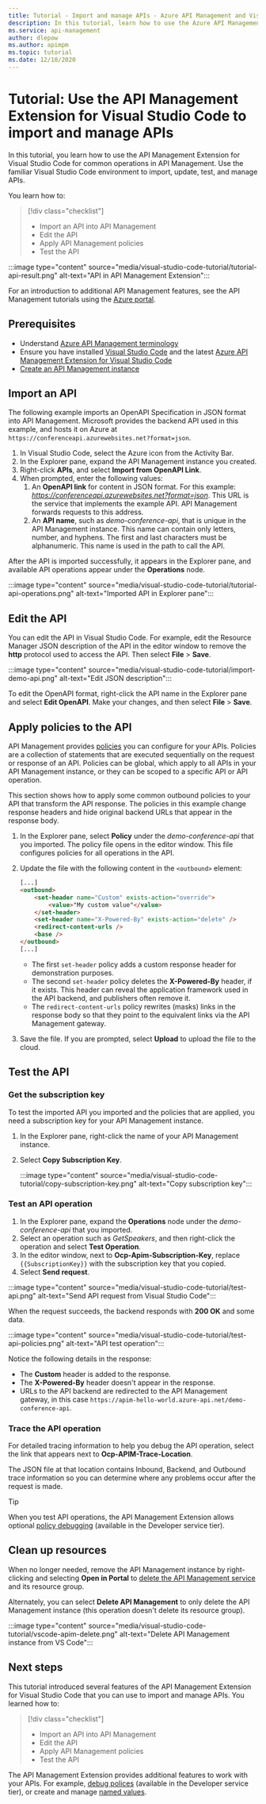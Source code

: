 ```yaml
---
title: Tutorial - Import and manage APIs - Azure API Management and Visual Studio Code | Microsoft Docs
description: In this tutorial, learn how to use the Azure API Management Extension for Visual Studio Code to import, test, and manage APIs.
ms.service: api-management
author: dlepow
ms.author: apimpm
ms.topic: tutorial
ms.date: 12/10/2020
---
```


# Tutorial: Use the API Management Extension for Visual Studio Code to import and manage APIs

In this tutorial, you learn how to use the API Management Extension for Visual Studio Code for common operations in API Management. Use the familiar Visual Studio Code environment to import, update, test, and manage APIs.

You learn how to:

> [!div class="checklist"]
> * Import an API into API Management
> * Edit the API
> * Apply API Management policies
> * Test the API


:::image type="content" source="media/visual-studio-code-tutorial/tutorial-api-result.png" alt-text="API in API Management Extension":::

For an introduction to additional API Management features, see the API Management tutorials using the [Azure portal](import-and-publish.md).

## Prerequisites
- Understand [Azure API Management terminology](api-management-terminology.md)
- Ensure you have installed [Visual Studio Code](https://code.visualstudio.com/) and the latest [Azure API Management Extension for Visual Studio Code](https://marketplace.visualstudio.com/items?itemName=ms-azuretools.vscode-apimanagement&ssr=false#overview)
- [Create an API Management instance](vscode-create-service-instance.md)

## Import an API

The following example imports an OpenAPI Specification in JSON format into API Management. Microsoft provides the backend API used in this example, and hosts it on Azure at `https://conferenceapi.azurewebsites.net?format=json`.

1. In Visual Studio Code, select the Azure icon from the Activity Bar.
1. In the Explorer pane, expand the API Management instance you created.
1. Right-click **APIs**, and select **Import from OpenAPI Link**. 
1. When prompted, enter the following values:
    1. An **OpenAPI link** for content in JSON format. For this example: *https://conferenceapi.azurewebsites.net?format=json*.
    This URL is the service that implements the example API. API Management forwards requests to this address.
    1. An **API name**, such as *demo-conference-api*, that is unique in the API Management instance. This name can contain only letters, number, and hyphens. The first and last characters must be alphanumeric. This name is used in the path to call the API.

After the API is imported successfully, it appears in the Explorer pane, and available API operations appear under the **Operations** node.

:::image type="content" source="media/visual-studio-code-tutorial/tutorial-api-operations.png" alt-text="Imported API in Explorer pane":::

## Edit the API

You can edit the API in Visual Studio Code. For example, edit the Resource Manager JSON description of the API in the editor window to remove the **http** protocol used to access the API. Then select **File** > **Save**.

:::image type="content" source="media/visual-studio-code-tutorial/import-demo-api.png" alt-text="Edit JSON description":::

To edit the OpenAPI format, right-click the API name in the Explorer pane and select **Edit OpenAPI**. Make your changes, and then select **File** > **Save**.

## Apply policies to the API 

API Management provides [policies](api-management-policies.md) you can configure for your APIs. Policies are a collection of statements that are executed sequentially on the request or response of an API. Policies can be global, which apply to all APIs in your API Management instance, or they can be scoped to a specific API or API operation.

This section shows how to apply some common outbound policies to your API that transform the API response. The policies in this example change response headers and hide original backend URLs that appear in the response body.

1. In the Explorer pane, select **Policy** under the *demo-conference-api* that you imported. The policy file opens in the editor window. This file configures policies for all operations in the API. 

1. Update the file with the following content in the `<outbound>` element:
    ```html
    [...]
    <outbound>
        <set-header name="Custom" exists-action="override">
            <value>"My custom value"</value>
        </set-header>
        <set-header name="X-Powered-By" exists-action="delete" />
        <redirect-content-urls />
        <base />
    </outbound>
    [...]
    ```

    * The first `set-header` policy adds a custom response header for demonstration purposes.
    * The second `set-header` policy deletes the **X-Powered-By** header, if it exists. This header can reveal the application framework used in the API backend, and publishers often remove it.
    * The `redirect-content-urls` policy rewrites (masks) links in the response body so that they point to the equivalent links via the API Management gateway.
    
1. Save the file. If you are prompted, select **Upload** to upload the file to the cloud.

## Test the API

### Get the subscription key

To test the imported API you imported and the policies that are applied, you need a subscription key for your API Management instance.

1. In the Explorer pane, right-click the name of your API Management instance.
1. Select **Copy Subscription Key**.

    :::image type="content" source="media/visual-studio-code-tutorial/copy-subscription-key.png" alt-text="Copy subscription key":::

### Test an API operation

1. In the Explorer pane, expand the **Operations** node under the *demo-conference-api* that you imported.
1. Select an operation such as *GetSpeakers*, and then right-click the operation and select **Test Operation**.
1. In the editor window, next to **Ocp-Apim-Subscription-Key**, replace `{{SubscriptionKey}}` with the subscription key that you copied.
1. Select **Send request**. 

:::image type="content" source="media/visual-studio-code-tutorial/test-api.png" alt-text="Send API request from Visual Studio Code":::

When the request succeeds, the backend responds with **200 OK** and some data.

:::image type="content" source="media/visual-studio-code-tutorial/test-api-policies.png" alt-text="API test operation":::

Notice the following details in the response:
* The **Custom** header is added to the response.
* The **X-Powered-By** header doesn't appear in the response.
* URLs to the API backend are redirected to the API Management gateway, in this case `https://apim-hello-world.azure-api.net/demo-conference-api`.

### Trace the API operation

For detailed tracing information to help you debug the API operation, select the link that appears next to **Ocp-APIM-Trace-Location**. 

The JSON file at that location contains Inbound, Backend, and Outbound trace information so you can determine where any problems occur after the request is made.

> [!TIP]
> When you test API operations, the API Management Extension allows optional [policy debugging](api-management-debug-policies.md) (available in the Developer service tier).

## Clean up resources

When no longer needed, remove the API Management instance by right-clicking and selecting **Open in Portal** to [delete the API Management service](get-started-create-service-instance.md#clean-up-resources) and its resource group.

Alternately, you can select **Delete API Management** to only delete the API Management instance (this operation doesn't delete its resource group).

:::image type="content" source="media/visual-studio-code-tutorial/vscode-apim-delete.png" alt-text="Delete API Management instance from VS Code":::

## Next steps

This tutorial introduced several features of the API Management Extension for Visual Studio Code that you can use to import and manage APIs. You learned how to:

> [!div class="checklist"]
> * Import an API into API Management
> * Edit the API
> * Apply API Management policies
> * Test the API

The API Management Extension provides additional features to work with your APIs. For example, [debug polices](api-management-debug-policies.md) (available in the Developer service tier), or create and manage [named values](api-management-howto-properties.md).
